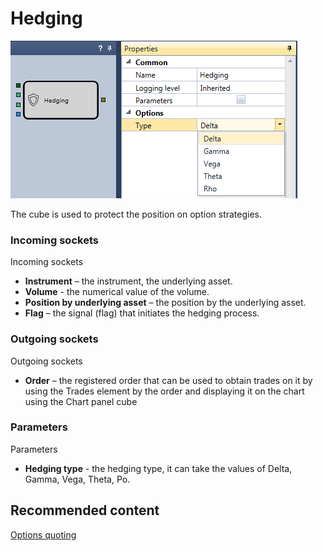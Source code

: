 # Hedging

![Designer Hedging 00](../images/Designer_Hedging_00.png)

The cube is used to protect the position on option strategies.

### Incoming sockets

Incoming sockets

- **Instrument** – the instrument, the underlying asset.
- **Volume** \- the numerical value of the volume.
- **Position by underlying asset** – the position by the underlying asset.
- **Flag** – the signal (flag) that initiates the hedging process.

### Outgoing sockets

Outgoing sockets

- **Order** – the registered order that can be used to obtain trades on it by using the Trades element by the order and displaying it on the chart using the Chart panel cube

### Parameters

Parameters

- **Hedging type** \- the hedging type, it can take the values of Delta, Gamma, Vega, Theta, Po.

## Recommended content

[Options quoting](Designer_Quoting.md)
